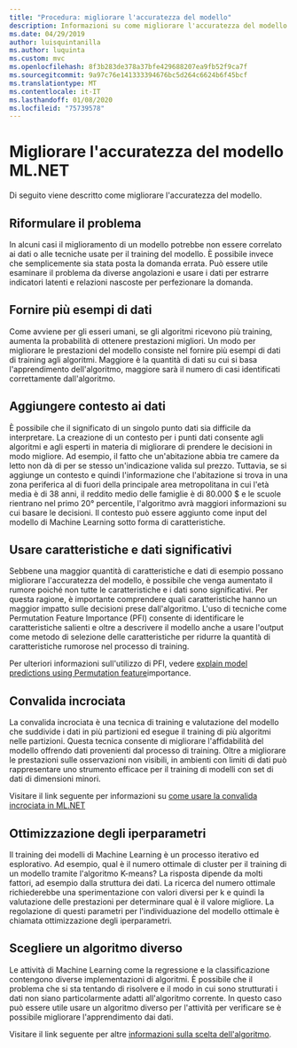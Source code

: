 ```yaml
---
title: "Procedura: migliorare l'accuratezza del modello"
description: Informazioni su come migliorare l'accuratezza del modello
ms.date: 04/29/2019
author: luisquintanilla
ms.author: luquinta
ms.custom: mvc
ms.openlocfilehash: 8f3b283de378a37bfe429688207ea9fb52f9ca7f
ms.sourcegitcommit: 9a97c76e141333394676bc5d264c6624b6f45bcf
ms.translationtype: MT
ms.contentlocale: it-IT
ms.lasthandoff: 01/08/2020
ms.locfileid: "75739578"
---
```

# <a name="improve-mlnet-model-accuracy"></a>Migliorare l'accuratezza del modello ML.NET

Di seguito viene descritto come migliorare l'accuratezza del modello.

## <a name="reframe-the-problem"></a>Riformulare il problema

In alcuni casi il miglioramento di un modello potrebbe non essere correlato ai dati o alle tecniche usate per il training del modello. È possibile invece che semplicemente sia stata posta la domanda errata. Può essere utile esaminare il problema da diverse angolazioni e usare i dati per estrarre indicatori latenti e relazioni nascoste per perfezionare la domanda.

## <a name="provide-more-data-samples"></a>Fornire più esempi di dati

Come avviene per gli esseri umani, se gli algoritmi ricevono più training, aumenta la probabilità di ottenere prestazioni migliori. Un modo per migliorare le prestazioni del modello consiste nel fornire più esempi di dati di training agli algoritmi. Maggiore è la quantità di dati su cui si basa l'apprendimento dell'algoritmo, maggiore sarà il numero di casi identificati correttamente dall'algoritmo.

## <a name="add-context-to-the-data"></a>Aggiungere contesto ai dati

È possibile che il significato di un singolo punto dati sia difficile da interpretare. La creazione di un contesto per i punti dati consente agli algoritmi e agli esperti in materia di migliorare di prendere le decisioni in modo migliore. Ad esempio, il fatto che un'abitazione abbia tre camere da letto non dà di per se stesso un'indicazione valida sul prezzo. Tuttavia, se si aggiunge un contesto e quindi l'informazione che l'abitazione si trova in una zona periferica al di fuori della principale area metropolitana in cui l'età media è di 38 anni, il reddito medio delle famiglie è di 80.000 $ e le scuole rientrano nel primo 20° percentile, l'algoritmo avrà maggiori informazioni su cui basare le decisioni. Il contesto può essere aggiunto come input del modello di Machine Learning sotto forma di caratteristiche.

## <a name="use-meaningful-data-and-features"></a>Usare caratteristiche e dati significativi

Sebbene una maggior quantità di caratteristiche e dati di esempio possano migliorare l'accuratezza del modello, è possibile che venga aumentato il rumore poiché non tutte le caratteristiche e i dati sono significativi. Per questa ragione, è importante comprendere quali caratteristiche hanno un maggior impatto sulle decisioni prese dall'algoritmo. L'uso di tecniche come Permutation Feature Importance (PFI) consente di identificare le caratteristiche salienti e oltre a descrivere il modello anche a usare l'output come metodo di selezione delle caratteristiche per ridurre la quantità di caratteristiche rumorose nel processo di training.

Per ulteriori informazioni sull'utilizzo di PFI, vedere [explain model predictions using Permutation feature](../how-to-guides/explain-machine-learning-model-permutation-feature-importance-ml-net.md)importance.

## <a name="cross-validation"></a>Convalida incrociata

La convalida incrociata è una tecnica di training e valutazione del modello che suddivide i dati in più partizioni ed esegue il training di più algoritmi nelle partizioni. Questa tecnica consente di migliorare l'affidabilità del modello offrendo dati provenienti dal processo di training. Oltre a migliorare le prestazioni sulle osservazioni non visibili, in ambienti con limiti di dati può rappresentare uno strumento efficace per il training di modelli con set di dati di dimensioni minori.

Visitare il link seguente per informazioni su [come usare la convalida incrociata in ML.NET](../how-to-guides/train-machine-learning-model-cross-validation-ml-net.md)

## <a name="hyperparameter-tuning"></a>Ottimizzazione degli iperparametri

Il training dei modelli di Machine Learning è un processo iterativo ed esplorativo. Ad esempio, qual è il numero ottimale di cluster per il training di un modello tramite l'algoritmo K-means? La risposta dipende da molti fattori, ad esempio dalla struttura dei dati. La ricerca del numero ottimale richiederebbe una sperimentazione con valori diversi per k e quindi la valutazione delle prestazioni per determinare qual è il valore migliore. La regolazione di questi parametri per l'individuazione del modello ottimale è chiamata ottimizzazione degli iperparametri.

## <a name="choose-a-different-algorithm"></a>Scegliere un algoritmo diverso

Le attività di Machine Learning come la regressione e la classificazione contengono diverse implementazioni di algoritmi. È possibile che il problema che si sta tentando di risolvere e il modo in cui sono strutturati i dati non siano particolarmente adatti all'algoritmo corrente. In questo caso può essere utile usare un algoritmo diverso per l'attività per verificare se è possibile migliorare l'apprendimento dai dati.

Visitare il link seguente per altre [informazioni sulla scelta dell'algoritmo](../how-to-choose-an-ml-net-algorithm.md).
